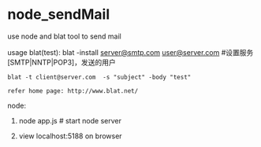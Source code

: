 # node_sendMail
use node and blat tool to send mail

usage
blat(test):
    blat -install server@smtp.com user@server.com    #设置服务[SMTP|NNTP|POP3]，发送的用户

    blat -t client@server.com  -s "subject" -body "test"

    refer home page: http://www.blat.net/

node:
1. node app.js  # start node server

2. view localhost:5188 on browser


